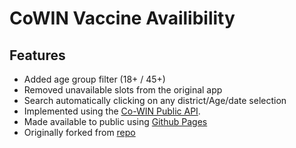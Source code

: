 # CoWIN Vaccine Availibility

## Features

- Added age group filter (18+ / 45+)
- Removed unavailable slots from the original app
- Search automatically clicking on any district/Age/date selection
- Implemented using the [Co-WIN Public API](https://apisetu.gov.in/public/marketplace/api/cowin).
- Made available to public using [Github Pages](https://pages.github.com/)
- Originally forked from [repo](https://github.com/neelpy/cowin)

